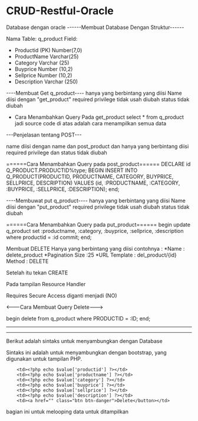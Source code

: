 # CRUD-Restful-Oracle

Database dengan oracle
------Membuat Database Dengan Struktur------

Nama Table: q_product
Field: 
- Productid (PK) Number(7,0)
- ProductName Varchar(25)
- Category Varchar (25)
- Buyprice Number (10,2)
- Sellprice Number (10,2)
- Description Varchar (250)

----Membuat Get q_product----
hanya yang berbintang yang diisi
Name diisi dengan "get_product"
required privilege tidak usah diubah
status tidak diubah

- Cara Menambahkan Query Pada get_product
select * from q_product
jadi source code di atas adalah cara menampilkan semua data

---Penjelasan tentang POST---

name diisi dengan name dan post_product dan hanya yang berbintang diisi
required privilege dan status tidak diubah

======Cara Menambahkan Query pada post_product======
DECLARE
  id Q_PRODUCT.PRODUCTID%type;
BEGIN
  INSERT INTO Q_PRODUCT(PRODUCTID, PRODUCTNAME, CATEGORY, BUYPRICE, SELLPRICE, DESCRIPTION)
  VALUES (id, :PRODUCTNAME, :CATEGORY, :BUYPRICE, :SELLPRICE, :DESCRIPTION);
end;

----Membuwat put q_product---- 
hanya yang berbintang yang diisi 
Name diisi dengan "put_product" 
required privilege tidak usah diubah 
status tidak diubah

======Cara Menambahkan Query pada put_product======
begin
update q_product set :productname, :category, :buyprice, :sellprice, :description where productid = :id
commit;
end;

Membuat DELETE
Hanya yang berbintang yang diisi
contohnya :
*Name : delete_product
*Pagination Size :25
*URL Template : del_product/{id}
Method : DELETE

Setelah itu tekan CREATE

Pada tampilan Resource Handler 

Requires Secure Access diganti menjadi (NO)

<---Cara Membuat Query Delete--->

begin
delete from q_product where PRODUCTID = :ID;
end;


-----------------------------------------------------------------------------------------
-----------------------------------------------------------------------------------------

Berikut adalah sintaks untuk menyambungkan dengan Database

<?php
$url = 'http://192.168.43.76:8888/apex/obe/product';
$json = file_get_contents($url);
$hasil = json_decode($json, true);
?>


Sintaks ini adalah untuk menyambungkan dengan bootstrap, yang digunakan untuk tampilan PHP.

<link rel="stylesheet" href="https://stackpath.bootstrapcdn.com/bootstrap/4.3.1/css/bootstrap.min.css" integrity="sha384-ggOyR0iXCbMQv3Xipma34MD+dH/1fQ784/j6cY/iJTQUOhcWr7x9JvoRxT2MZw1T" crossorigin="anonymous">


<?php foreach ($hasil['items'] as $value): ?>


		<td><?php echo $value['productid'] ?></td>
		<td><?php echo $value['productname'] ?></td>
		<td><?php echo $value['category'] ?></td>
		<td><?php echo $value['buyprice'] ?></td>
		<td><?php echo $value['sellprice'] ?></td>
		<td><?php echo $value['description'] ?></td>
		<td><a href="" class="btn btn-danger">Delete</button></td>



<?php endforeach ?>

bagian ini untuk melooping data untuk ditampilkan
